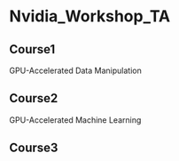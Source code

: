 # Nvidia_Workshop_TA

## Course1
GPU-Accelerated Data Manipulation

## Course2
GPU-Accelerated Machine Learning

## Course3

